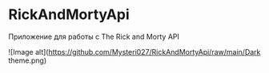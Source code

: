 # RickAndMortyApi

Приложение для работы с The Rick and Morty API

![Image alt](https://github.com/Mysteri027/RickAndMortyApi/raw/main/Dark theme.png)
